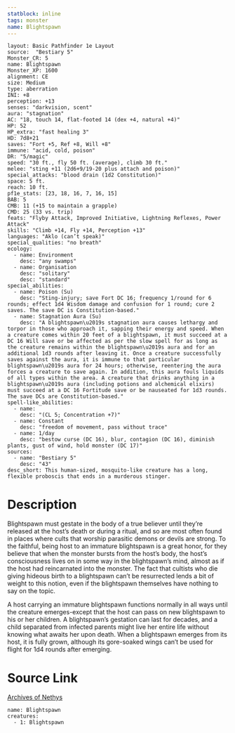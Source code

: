 ```yaml
---
statblock: inline
tags: monster
name: Blightspawn
---
```

```statblock
layout: Basic Pathfinder 1e Layout
source:  "Bestiary 5"
Monster_CR: 5
name: Blightspawn
Monster_XP: 1600
alignment: CE
size: Medium
type: aberration
INI: +8
perception: +13
senses: "darkvision, scent"
aura: "stagnation"
AC: "18, touch 14, flat-footed 14 (dex +4, natural +4)"
HP: 52
HP_extra: "fast healing 3"
HD: 7d8+21
saves: "Fort +5, Ref +8, Will +8"
immune: "acid, cold, poison"
DR: "5/magic"
speed: "30 ft., fly 50 ft. (average), climb 30 ft."
melee: "sting +11 (2d6+9/19-20 plus attach and poison)"
special_attacks: "blood drain (1d2 Constitution)"
space: 5 ft.
reach: 10 ft.
pf1e_stats: [23, 18, 16, 7, 16, 15]
BAB: 5
CMB: 11 (+15 to maintain a grapple)
CMD: 25 (33 vs. trip)
feats: "Flyby Attack, Improved Initiative, Lightning Reflexes, Power Attack"
skills: "Climb +14, Fly +14, Perception +13"
languages: "Aklo (can’t speak)"
special_qualities: "no breath"
ecology:
  - name: Environment
    desc: "any swamps"
  - name: Organisation
    desc: "solitary"
    desc: "standard"
special_abilities:
  - name: Poison (Su)
    desc: "Sting-injury; save Fort DC 16; frequency 1/round for 6 rounds; effect 1d4 Wisdom damage and confusion for 1 round; cure 2 saves. The save DC is Constitution-based."
  - name: Stagnation Aura (Su)
    desc: "A blightspawn\u2019s stagnation aura causes lethargy and torpor in those who approach it, sapping their energy and speed. When a creature comes within 20 feet of a blightspawn, it must succeed at a DC 16 Will save or be affected as per the slow spell for as long as the creature remains within the blightspawn\u2019s aura and for an additional 1d3 rounds after leaving it. Once a creature successfully saves against the aura, it is immune to that particular blightspawn\u2019s aura for 24 hours; otherwise, reentering the aura forces a creature to save again. In addition, this aura fouls liquids of all types within the area. A creature that drinks anything in a blightspawn\u2019s aura (including potions and alchemical elixirs) must succeed at a DC 16 Fortitude save or be nauseated for 1d3 rounds. The save DCs are Constitution-based."
spell-like_abilities:
  - name:
    desc: "(CL 5; Concentration +7)"
  - name: Constant
    desc: "freedom of movement, pass without trace"
  - name: 1/day
    desc: "bestow curse (DC 16), blur, contagion (DC 16), diminish plants, gust of wind, hold monster (DC 17)"
sources:
  - name: "Bestiary 5"
    desc: "43"
desc_short: This human-sized, mosquito-like creature has a long, flexible proboscis that ends in a murderous stinger.
```
# Description
Blightspawn must gestate in the body of a true believer until they’re released at the host’s death or during a ritual, and so are most often found in places where cults that worship parasitic demons or devils are strong. To the faithful, being host to an immature blightspawn is a great honor, for they believe that when the monster bursts from the host’s body, the host’s consciousness lives on in some way in the blightspawn’s mind, almost as if the host had reincarnated into the monster. The fact that cultists who die giving hideous birth to a blightspawn can’t be resurrected lends a bit of weight to this notion, even if the blightspawn themselves have nothing to say on the topic.

A host carrying an immature blightspawn functions normally in all ways until the creature emerges-except that the host can pass on new blightspawn to his or her children. A blightspawn’s gestation can last for decades, and a child separated from infected parents might live her entire life without knowing what awaits her upon death. When a blightspawn emerges from its host, it is fully grown, although its gore-soaked wings can’t be used for flight for 1d4 rounds after emerging.
# Source Link
[Archives of Nethys](https://aonprd.com/MonsterDisplay.aspx?ItemName=Blightspawn)
```encounter-table
name: Blightspawn
creatures:
  - 1: Blightspawn
```
